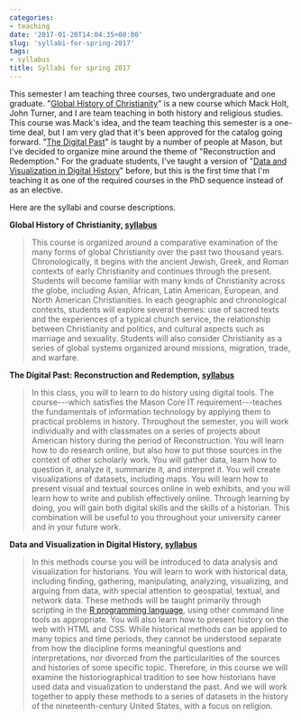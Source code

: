 ```yaml
---
categories:
- teaching
date: '2017-01-20T14:04:35+00:00'
slug: 'syllabi-for-spring-2017'
tags:
- syllabus
title: Syllabi for spring 2017
---
```


This semester I am teaching three courses, two undergraduate and one graduate. "[Global History of Christianity](http://historyarthistory.gmu.edu/courses/1125/course_sections/30456)" is a new course which Mack Holt, John Turner, and I are team teaching in both history and religious studies. This course was Mack's idea, and the team teaching this semester is a one-time deal, but I am very glad that it's been approved for the catalog going forward. "[The Digital Past](http://historyarthistory.gmu.edu/courses/1125/course_sections/30456)" is taught by a number of people at Mason, but I've decided to organize mine around the theme of "Reconstruction and Redemption." For the graduate students, I've taught a version of "[Data and Visualization in Digital History](http://historyarthistory.gmu.edu/courses/1201/course_sections/30481)" before, but this is the first time that I'm teaching it as one of the required courses in the PhD sequence instead of as an elective.

Here are the syllabi and course descriptions.

**Global History of Christianity, [syllabus](//files.lincolnmullen.com/Global-History-Christianity.spring-2017.pdf)**

> This course is organized around a comparative examination of the many forms of global Christianity over the past two thousand years. Chronologically, it begins with the ancient Jewish, Greek, and Roman contexts of early Christianity and continues through the present. Students will become familiar with many kinds of Christianity across the globe, including Asian, African, Latin American, European, and North American Christianities. In each geographic and chronological contexts, students will explore several themes: use of sacred texts and the experiences of a typical church service, the relationship between Christianity and politics, and cultural aspects such as marriage and sexuality. Students will also consider Christianity as a series of global systems organized around missions, migration, trade, and warfare.

**The Digital Past: Reconstruction and Redemption, [syllabus](http://lincolnmullen.com/courses/digital-past.2017/)**

> In this class, you will to learn to do history using digital tools. The course---which satisfies the Mason Core IT requirement---teaches the fundamentals of information technology by applying them to practical problems in history. Throughout the semester, you will work individually and with classmates on a series of projects about American history during the period of Reconstruction. You will learn how to do research online, but also how to put those sources in the context of other scholarly work. You will gather data, learn how to question it, analyze it, summarize it, and interpret it. You will create visualizations of datasets, including maps. You will learn how to present visual and textual sources online in web exhibits, and you will learn how to write and publish effectively online. Through learning by doing, you will gain both digital skills and the skills of a historian. This combination will be useful to you throughout your university career and in your future work.

**Data and Visualization in Digital History, [syllabus](http://lincolnmullen.com/courses/clio2.2017/)**

> In this methods course you will be introduced to data analysis and visualization for historians. You will learn to work with historical data, including finding, gathering, manipulating, analyzing, visualizing, and arguing from data, with special attention to geospatial, textual, and network data. These methods will be taught primarily through scripting in the [R programming language](https://www.r-project.org/), using other command line tools as appropriate. You will also learn how to present history on the web with HTML and CSS. While historical methods can be applied to many topics and time periods, they cannot be understood separate from how the discipline forms meaningful questions and interpretations, nor divorced from the particularities of the sources and histories of some specific topic. Therefore, in this course we will examine the historiographical tradition to see how historians have used data and visualization to understand the past. And we will work together to apply these methods to a series of datasets in the history of the nineteenth-century United States, with a focus on religion.
